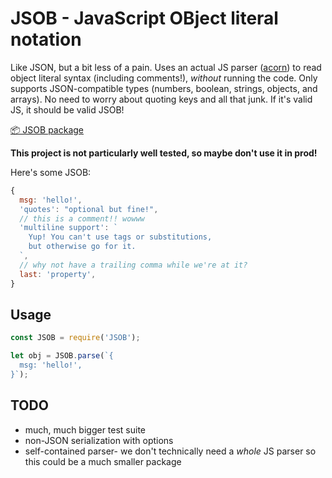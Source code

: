 # JSOB - JavaScript OBject literal notation

Like JSON, but a bit less of a pain. Uses an actual JS parser ([acorn](https://github.com/acornjs/acorn)) to read object literal syntax (including comments!), *without* running the code. Only supports JSON-compatible types (numbers, boolean, strings, objects, and arrays). No need to worry about quoting keys and all that junk. If it's valid JS, it should be valid JSOB!

[📦 JSOB package](https://www.npmjs.com/package/jsob)

**This project is not particularly well tested, so maybe don't use it in prod!**

Here's some JSOB:

```js
{
  msg: 'hello!',
  'quotes': "optional but fine!",
  // this is a comment!! wowww
  'multiline support': `
    Yup! You can't use tags or substitutions,
    but otherwise go for it.
  `,
  // why not have a trailing comma while we're at it?
  last: 'property',
}
```

## Usage

```js
const JSOB = require('JSOB');

let obj = JSOB.parse(`{
  msg: 'hello!',
}`);
```

## TODO

* much, much bigger test suite
* non-JSON serialization with options
* self-contained parser- we don't technically need a *whole* JS parser so this could be a much smaller package
